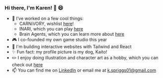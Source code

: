 ### Hi there, I'm Karen! 👋 😄
- 🔭 I’ve worked on a few cool things:
  - CARNiVORY, wishlist [here](https://store.steampowered.com/app/3779300/CARNiVORY/)!
  - INARI, which you can play [here](https://store.steampowered.com/app/2674120/INARI/)
  - Brain Agents, which you can learn more about [here](https://www.brainagents.org/)
- 🎮 I co-founded my own game studio this year 
- 🌱 I'm building interactive websites with Tailwind and React
- ✨ Fun fact: my profile picture is my dog, Kaito!
- ✏️ I enjoy doing illustration and character art as a hobby, which you can check out [here](https://karenspriggs.art/)
- 📫 You can find me on [LinkedIn](https://www.linkedin.com/in/karen-spriggs-2a914a217/) or email me at k.spriggs01@gmail.com 

<!--
**karenspriggs/karenspriggs** is a ✨ _special_ ✨ repository because its `README.md` (this file) appears on your GitHub profile.

Here are some ideas to get you started:

- 🔭 I’m currently working on ...
- 🌱 I’m currently learning ...
- 👯 I’m looking to collaborate on ...
- 🤔 I’m looking for help with ...
- 💬 Ask me about ...
- 📫 How to reach me: ...
- 😄 Pronouns: ...
- ⚡ Fun fact: ...
-->
